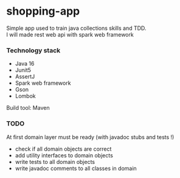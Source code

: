 # shopping-app

Simple app used to train java collections skills and TDD.  
I will made rest web api with spark web framework

### Technology stack
- Java 16
- Junit5
- AssertJ
- Spark web framework
- Gson  
- Lombok

Build tool: Maven

### TODO

At first domain layer must be ready (with javadoc stubs and tests !)

- check if all domain objects are correct
- add utility interfaces to domain objects
- write tests to all domain objects
- write javadoc comments to all classes in domain